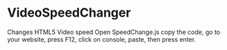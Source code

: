 # VideoSpeedChanger
Changes HTML5 Video speed
Open SpeedChange.js copy the code, go to your website, press F12, click on console, paste, then press enter.
